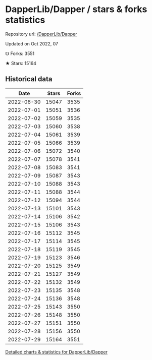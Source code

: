 # DapperLib/Dapper / stars & forks statistics

Repository url: [/DapperLib/Dapper](https://github.com/DapperLib/Dapper)

Updated on Oct 2022, 07

☋ Forks: 3551

★ Stars: 15164

## Historical data
| Date | Stars | Forks |
|------|-------|-------|
| 2022-06-30 | 15047 | 3535 | 
| 2022-07-01 | 15051 | 3536 | 
| 2022-07-02 | 15059 | 3535 | 
| 2022-07-03 | 15060 | 3538 | 
| 2022-07-04 | 15061 | 3539 | 
| 2022-07-05 | 15066 | 3539 | 
| 2022-07-06 | 15072 | 3540 | 
| 2022-07-07 | 15078 | 3541 | 
| 2022-07-08 | 15083 | 3541 | 
| 2022-07-09 | 15087 | 3543 | 
| 2022-07-10 | 15088 | 3543 | 
| 2022-07-11 | 15088 | 3544 | 
| 2022-07-12 | 15094 | 3544 | 
| 2022-07-13 | 15101 | 3543 | 
| 2022-07-14 | 15106 | 3542 | 
| 2022-07-15 | 15106 | 3543 | 
| 2022-07-16 | 15112 | 3545 | 
| 2022-07-17 | 15114 | 3545 | 
| 2022-07-18 | 15119 | 3545 | 
| 2022-07-19 | 15123 | 3546 | 
| 2022-07-20 | 15125 | 3549 | 
| 2022-07-21 | 15127 | 3549 | 
| 2022-07-22 | 15132 | 3549 | 
| 2022-07-23 | 15135 | 3548 | 
| 2022-07-24 | 15136 | 3548 | 
| 2022-07-25 | 15143 | 3550 | 
| 2022-07-26 | 15148 | 3550 | 
| 2022-07-27 | 15151 | 3550 | 
| 2022-07-28 | 15156 | 3550 | 
| 2022-07-29 | 15164 | 3551 | 


[Detailed charts & statistics for DapperLib/Dapper](https://reviewgithub.com/rep/DapperLib/Dapper)
